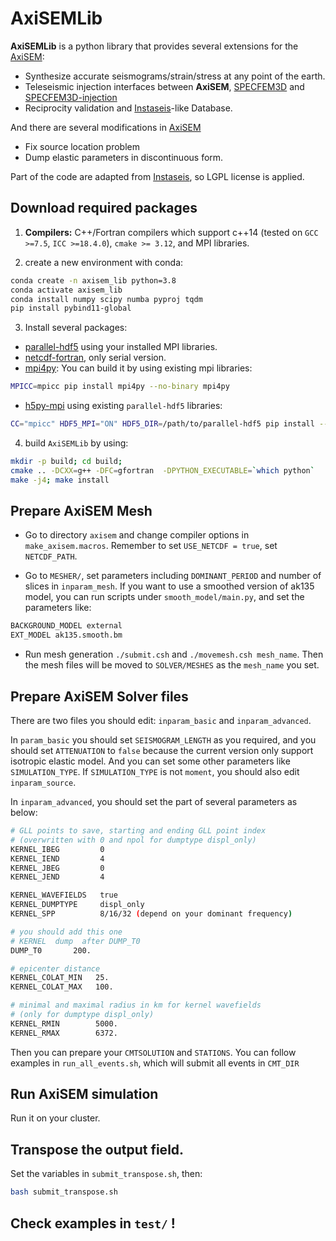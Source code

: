 # AxiSEMLib

**AxiSEMLib** is a python library that provides several extensions for the [AxiSEM](https://github.com/geodynamics/axisem):

* Synthesize accurate seismograms/strain/stress at any point of the earth.
* Teleseismic injection interfaces between **AxiSEM**, [SPECFEM3D](https://github.com/SPECFEM/specfem3d) and [SPECFEM3D-injection](https://github.com/tianshi-liu/specfem3D-injection)
* Reciprocity validation and [Instaseis](https://github.com/krischer/instaseis)-like Database. 

And there are several modifications in [AxiSEM](https://github.com/geodynamics/axisem)
* Fix source location problem
* Dump elastic parameters in discontinuous form.

Part of the code are adapted from [Instaseis](https://github.com/krischer/instaseis), so LGPL license is applied.
 

## Download required packages
1. **Compilers:** C++/Fortran compilers which support c++14 (tested on `GCC >=7.5`, `ICC >=18.4.0`), `cmake >= 3.12`, and MPI libraries.

2. create a new environment with conda:
```bash
conda create -n axisem_lib python=3.8 
conda activate axisem_lib
conda install numpy scipy numba pyproj tqdm
pip install pybind11-global
```
3. Install several packages:
* [parallel-hdf5](https://support.hdfgroup.org/HDF5/PHDF5/) using your installed MPI libraries. 
* [netcdf-fortran](https://docs.unidata.ucar.edu/netcdf-fortran/current/), only serial version.
* [mpi4py](https://mpi4py.readthedocs.io/en/stable/install.html): You can build it by using existing mpi libraries:
```bash 
MPICC=mpicc pip install mpi4py --no-binary mpi4py
```
* [h5py-mpi](https://docs.h5py.org/en/stable/mpi.html) using existing `parallel-hdf5` libraries:
```bash
CC="mpicc" HDF5_MPI="ON" HDF5_DIR=/path/to/parallel-hdf5 pip install --no-binary=h5py h5py
```

4. build `AxiSEMLib` by using:
```bash
mkdir -p build; cd build;
cmake .. -DCXX=g++ -DFC=gfortran  -DPYTHON_EXECUTABLE=`which python`
make -j4; make install 
```

## Prepare AxiSEM Mesh
- Go to directory `axisem` and change compiler options in `make_axisem.macros`. Remember to set `USE_NETCDF = true`, set `NETCDF_PATH`.

- Go to `MESHER/`, set parameters including `DOMINANT_PERIOD` and number of slices in `inparam_mesh`. If you want to use a smoothed version of ak135 model, you can run scripts under `smooth_model/main.py`, and set the parameters like:
```bash
BACKGROUND_MODEL external
EXT_MODEL ak135.smooth.bm
```

- Run mesh generation `./submit.csh` and `./movemesh.csh mesh_name`. Then the mesh files will be moved to `SOLVER/MESHES` as the `mesh_name` you set.

## Prepare AxiSEM Solver files
There are two files you should edit: `inparam_basic` and `inparam_advanced`.

In `param_basic` you should set `SEISMOGRAM_LENGTH` as you required, and you should set `ATTENUATION` to `false` because the current version only support isotropic elastic model. And you can set some other parameters like `SIMULATION_TYPE`. If `SIMULATION_TYPE` is not `moment`, you should also edit `inparam_source`.

In `inparam_advanced`, you should set the part of several parameters as below:
```bash 
# GLL points to save, starting and ending GLL point index 
# (overwritten with 0 and npol for dumptype displ_only)
KERNEL_IBEG         0
KERNEL_IEND         4
KERNEL_JBEG         0
KERNEL_JEND         4

KERNEL_WAVEFIELDS   true
KERNEL_DUMPTYPE     displ_only
KERNEL_SPP          8/16/32 (depend on your dominant frequency)

# you should add this one 
# KERNEL  dump  after DUMP_T0
DUMP_T0       200. 

# epicenter distance
KERNEL_COLAT_MIN   25.
KERNEL_COLAT_MAX   100.

# minimal and maximal radius in km for kernel wavefields
# (only for dumptype displ_only)
KERNEL_RMIN        5000.
KERNEL_RMAX        6372.
```
Then you can prepare your `CMTSOLUTION` and `STATIONS`. You can follow examples in `run_all_events.sh`, which will submit
all events in `CMT_DIR`

## Run AxiSEM simulation
Run it on your cluster.

## Transpose the output field.
Set the variables in `submit_transpose.sh`, then:
```bash
bash submit_transpose.sh 
```

## Check examples in `test/` !
